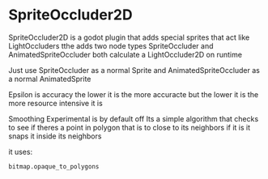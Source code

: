 # SpriteOccluder2D
SpriteOccluder2D is a godot plugin that adds special sprites that act like LightOccluders
tthe adds two node types
SpriteOccluder and AnimatedSpriteOccluder
both calculate a LightOccluder2D
on runtime

Just use SpriteOccluder as a normal Sprite
and AnimatedSpriteOccluder as a normal AnimatedSprite

Epsilon is accuracy
the lower it is the more accuracte but the lower it is
the more resource intensive it is

Smoothing Experimental is by default off
Its a simple algorithm that checks to see if 
theres a point in polygon that is to close to its neighbors
if it is it snaps it inside its neighbors

it uses:
```GDscript
bitmap.opaque_to_polygons
```
